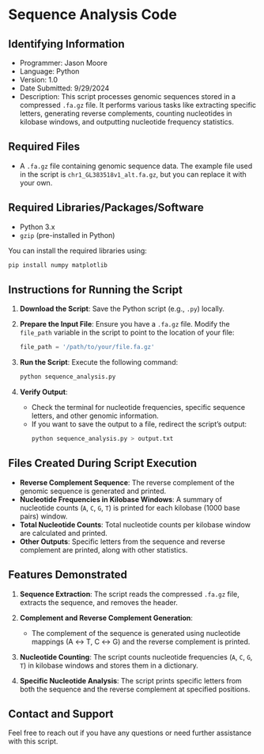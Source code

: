 # Sequence Analysis Code

## Identifying Information
  - Programmer: Jason Moore
  - Language: Python
  - Version: 1.0
  - Date Submitted: 9/29/2024
  - Description: This script processes genomic sequences stored in a compressed `.fa.gz` file. It performs various tasks like extracting specific letters, generating reverse complements, counting nucleotides in kilobase windows, and outputting nucleotide frequency statistics.

## Required Files
- A `.fa.gz` file containing genomic sequence data. The example file used in the script is `chr1_GL383518v1_alt.fa.gz`, but you can replace it with your own.

## Required Libraries/Packages/Software
- Python 3.x
- `gzip` (pre-installed in Python)

You can install the required libraries using:
```bash
pip install numpy matplotlib
```

## Instructions for Running the Script

1. **Download the Script**: Save the Python script (e.g., `.py`) locally.
   
2. **Prepare the Input File**: Ensure you have a `.fa.gz` file. Modify the `file_path` variable in the script to point to the location of your file:
    ```python
    file_path = '/path/to/your/file.fa.gz'
    ```

3. **Run the Script**: Execute the following command:
    ```bash
    python sequence_analysis.py
    ```

4. **Verify Output**: 
    - Check the terminal for nucleotide frequencies, specific sequence letters, and other genomic information.
    - If you want to save the output to a file, redirect the script’s output:
      ```bash
      python sequence_analysis.py > output.txt
      ```

## Files Created During Script Execution
- **Reverse Complement Sequence**: The reverse complement of the genomic sequence is generated and printed.
- **Nucleotide Frequencies in Kilobase Windows**: A summary of nucleotide counts (`A`, `C`, `G`, `T`) is printed for each kilobase (1000 base pairs) window.
- **Total Nucleotide Counts**: Total nucleotide counts per kilobase window are calculated and printed.
- **Other Outputs**: Specific letters from the sequence and reverse complement are printed, along with other statistics.

## Features Demonstrated
1. **Sequence Extraction**: The script reads the compressed `.fa.gz` file, extracts the sequence, and removes the header.
   
2. **Complement and Reverse Complement Generation**: 
   - The complement of the sequence is generated using nucleotide mappings (A ↔ T, C ↔ G) and the reverse complement is printed.

3. **Nucleotide Counting**: The script counts nucleotide frequencies (`A`, `C`, `G`, `T`) in kilobase windows and stores them in a dictionary.

4. **Specific Nucleotide Analysis**: The script prints specific letters from both the sequence and the reverse complement at specified positions.

## Contact and Support
Feel free to reach out if you have any questions or need further assistance with this script.
